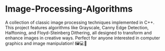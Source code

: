 # Image-Processing-Algorithms
A collection of classic image processing techniques implemented in C++. This project features algorithms like Grayscale, Canny Edge Detection, Halftoning, and Floyd-Steinberg Dithering, all designed to transform and enhance images in creative ways. Perfect for anyone interested in computer graphics and image manipulation! 🖼️💻🎨
